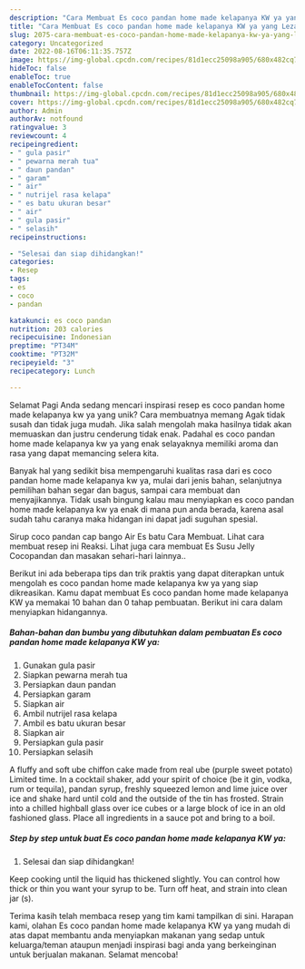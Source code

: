 ```yaml
---
description: "Cara Membuat Es coco pandan home made kelapanya KW ya yang Lezat Sekali, Lezat"
title: "Cara Membuat Es coco pandan home made kelapanya KW ya yang Lezat Sekali, Lezat"
slug: 2075-cara-membuat-es-coco-pandan-home-made-kelapanya-kw-ya-yang-lezat-sekali-lezat
category: Uncategorized
date: 2022-08-16T06:11:35.757Z
image: https://img-global.cpcdn.com/recipes/81d1ecc25098a905/680x482cq70/es-coco-pandan-home-made-kelapanya-kw-ya-foto-resep-utama.jpg
hideToc: false
enableToc: true
enableTocContent: false
thumbnail: https://img-global.cpcdn.com/recipes/81d1ecc25098a905/680x482cq70/es-coco-pandan-home-made-kelapanya-kw-ya-foto-resep-utama.jpg
cover: https://img-global.cpcdn.com/recipes/81d1ecc25098a905/680x482cq70/es-coco-pandan-home-made-kelapanya-kw-ya-foto-resep-utama.jpg
author: Admin
authorAv: notfound
ratingvalue: 3
reviewcount: 4
recipeingredient:
- " gula pasir"
- " pewarna merah tua"
- " daun pandan"
- " garam"
- " air"
- " nutrijel rasa kelapa"
- " es batu ukuran besar"
- " air"
- " gula pasir"
- " selasih"
recipeinstructions:

- "Selesai dan siap dihidangkan!"
categories:
- Resep
tags:
- es
- coco
- pandan

katakunci: es coco pandan 
nutrition: 203 calories
recipecuisine: Indonesian
preptime: "PT34M"
cooktime: "PT32M"
recipeyield: "3"
recipecategory: Lunch

---
```



Selamat Pagi Anda sedang mencari inspirasi resep es coco pandan home made kelapanya kw ya yang unik? Cara membuatnya memang Agak tidak susah dan tidak juga mudah. Jika salah mengolah maka hasilnya tidak akan memuaskan dan justru cenderung tidak enak. Padahal es coco pandan home made kelapanya kw ya yang enak selayaknya memiliki aroma dan rasa yang dapat memancing selera kita.


Banyak hal yang sedikit bisa mempengaruhi kualitas rasa dari es coco pandan home made kelapanya kw ya, mulai dari jenis bahan, selanjutnya pemilihan bahan segar dan bagus, sampai cara membuat dan menyajikannya. Tidak usah bingung kalau mau menyiapkan es coco pandan home made kelapanya kw ya enak di mana pun anda berada, karena asal sudah tahu caranya maka hidangan ini dapat jadi suguhan spesial.

Sirup coco pandan cap bango Air Es batu Cara Membuat. Lihat cara membuat resep ini Reaksi. Lihat juga cara membuat Es Susu Jelly Cocopandan dan masakan sehari-hari lainnya..


Berikut ini ada beberapa tips dan trik praktis yang dapat diterapkan untuk mengolah es coco pandan home made kelapanya kw ya yang siap dikreasikan. Kamu dapat membuat Es coco pandan home made kelapanya KW ya memakai 10 bahan dan 0 tahap pembuatan. Berikut ini cara dalam menyiapkan hidangannya.

<!--inarticleads1-->

##### Bahan-bahan dan bumbu yang dibutuhkan dalam pembuatan Es coco pandan home made kelapanya KW ya:

1. Gunakan  gula pasir
1. Siapkan  pewarna merah tua
1. Persiapkan  daun pandan
1. Persiapkan  garam
1. Siapkan  air
1. Ambil  nutrijel rasa kelapa
1. Ambil  es batu ukuran besar
1. Siapkan  air
1. Persiapkan  gula pasir
1. Persiapkan  selasih


A fluffy and soft ube chiffon cake made from real ube (purple sweet potato) Limited time. In a cocktail shaker, add your spirit of choice (be it gin, vodka, rum or tequila), pandan syrup, freshly squeezed lemon and lime juice over ice and shake hard until cold and the outside of the tin has frosted. Strain into a chilled highball glass over ice cubes or a large block of ice in an old fashioned glass. Place all ingredients in a sauce pot and bring to a boil. 

<!--inarticleads2-->

##### Step by step untuk buat Es coco pandan home made kelapanya KW ya:


1. Selesai dan siap dihidangkan!

Keep cooking until the liquid has thickened slightly. You can control how thick or thin you want your syrup to be. Turn off heat, and strain into clean jar (s). 

Terima kasih telah membaca resep yang tim kami tampilkan di sini. Harapan kami, olahan Es coco pandan home made kelapanya KW ya yang mudah di atas dapat membantu anda menyiapkan makanan yang sedap untuk keluarga/teman ataupun menjadi inspirasi bagi anda yang berkeinginan untuk berjualan makanan. Selamat mencoba!
